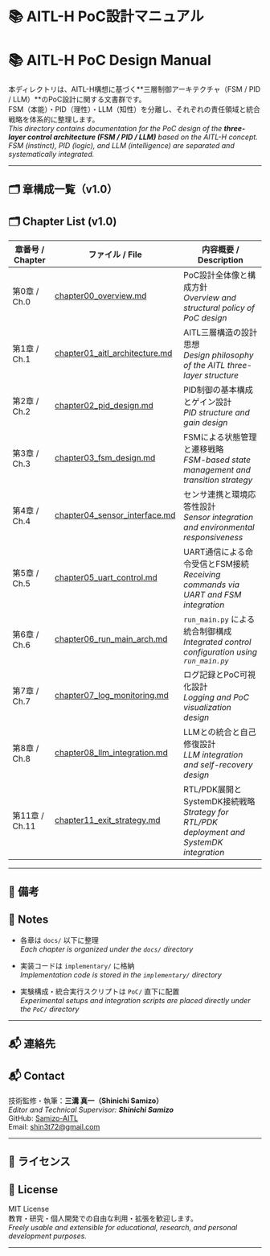 # 📚 AITL-H PoC設計マニュアル  
# 📚 AITL-H PoC Design Manual

本ディレクトリは、AITL-H構想に基づく**三層制御アーキテクチャ（FSM / PID / LLM）**のPoC設計に関する文書群です。  
FSM（本能）・PID（理性）・LLM（知性）を分離し、それぞれの責任領域と統合戦略を体系的に整理します。  
_This directory contains documentation for the PoC design of the **three-layer control architecture (FSM / PID / LLM)** based on the AITL-H concept. FSM (instinct), PID (logic), and LLM (intelligence) are separated and systematically integrated._

---

## 🗂 章構成一覧（v1.0）  
## 🗂 Chapter List (v1.0)

| 章番号 / Chapter | ファイル / File | 内容概要 / Description |
|------------------|------------------|--------------------------|
| 第0章 / Ch.0     | [chapter00_overview.md](chapter00_overview.md) | PoC設計全体像と構成方針<br>_Overview and structural policy of PoC design_ |
| 第1章 / Ch.1     | [chapter01_aitl_architecture.md](chapter01_aitl_architecture.md) | AITL三層構造の設計思想<br>_Design philosophy of the AITL three-layer structure_ |
| 第2章 / Ch.2     | [chapter02_pid_design.md](chapter02_pid_design.md) | PID制御の基本構成とゲイン設計<br>_PID structure and gain design_ |
| 第3章 / Ch.3     | [chapter03_fsm_design.md](chapter03_fsm_design.md) | FSMによる状態管理と遷移戦略<br>_FSM-based state management and transition strategy_ |
| 第4章 / Ch.4     | [chapter04_sensor_interface.md](chapter04_sensor_interface.md) | センサ連携と環境応答性設計<br>_Sensor integration and environmental responsiveness_ |
| 第5章 / Ch.5     | [chapter05_uart_control.md](chapter05_uart_control.md) | UART通信による命令受信とFSM接続<br>_Receiving commands via UART and FSM integration_ |
| 第6章 / Ch.6     | [chapter06_run_main_arch.md](chapter06_run_main_arch.md) | `run_main.py` による統合制御構成<br>_Integrated control configuration using `run_main.py`_ |
| 第7章 / Ch.7     | [chapter07_log_monitoring.md](chapter07_log_monitoring.md) | ログ記録とPoC可視化設計<br>_Logging and PoC visualization design_ |
| 第8章 / Ch.8     | [chapter08_llm_integration.md](chapter08_llm_integration.md) | LLMとの統合と自己修復設計<br>_LLM integration and self-recovery design_ |
| 第11章 / Ch.11   | [chapter11_exit_strategy.md](chapter11_exit_strategy.md) | RTL/PDK展開とSystemDK接続戦略<br>_Strategy for RTL/PDK deployment and SystemDK integration_ |

---

## 📌 備考  
## 📌 Notes

- 各章は `docs/` 以下に整理  
  _Each chapter is organized under the `docs/` directory_

- 実装コードは `implementary/` に格納  
  _Implementation code is stored in the `implementary/` directory_

- 実験構成・統合実行スクリプトは `PoC/` 直下に配置  
  _Experimental setups and integration scripts are placed directly under the `PoC/` directory_

---

## 📬 連絡先  
## 📬 Contact

技術監修・執筆：**三溝 真一（Shinichi Samizo）**  
_Editor and Technical Supervisor: **Shinichi Samizo**_  
GitHub: [Samizo-AITL](https://github.com/Samizo-AITL)  
Email: shin3t72@gmail.com

---

## 📜 ライセンス  
## 📜 License

MIT License  
教育・研究・個人開発での自由な利用・拡張を歓迎します。  
_Freely usable and extensible for educational, research, and personal development purposes._

---
